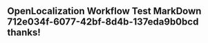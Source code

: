 <properties
ms.topic="hero-topic"
ms.test1="hero-topic"
ms.test2="test"/>

## OpenLocalization Workflow Test MarkDown 712e034f-6077-42bf-8d4b-137eda9b0bcd thanks!
